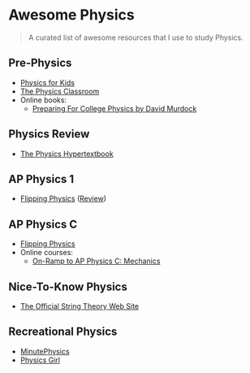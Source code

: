 # Awesome Physics
> A curated list of awesome resources that I use to study Physics.

## Pre-Physics
- [Physics for Kids](http://scienceforkids.kidipede.com/physics/)
- [The Physics Classroom](http://www.physicsclassroom.com/)
- Online books:
  - [Preparing For College Physics by David Murdock](http://iweb.tntech.edu/murdock/books/PreSci.pdf)

## Physics Review
- [The Physics Hypertextbook](http://physics.info/)

## AP Physics 1
- [Flipping Physics](http://www.flippingphysics.com/algebra.html) ([Review](http://www.flippingphysics.com/ap-physics-1-review.html))

## AP Physics C
- [Flipping Physics](http://www.flippingphysics.com/calculus.html)
- Online courses:
  - [On-Ramp to AP Physics C: Mechanics](https://www.edx.org/course/ramp-ap-physics-c-mechanics-weston-high-school-mechc101x)

## Nice-To-Know Physics
- [The Official String Theory Web Site](http://www.superstringtheory.com/index.html)

## Recreational Physics
- [MinutePhysics](https://www.youtube.com/user/minutephysics)
- [Physics Girl](http://youtube.com/physicswoman)
